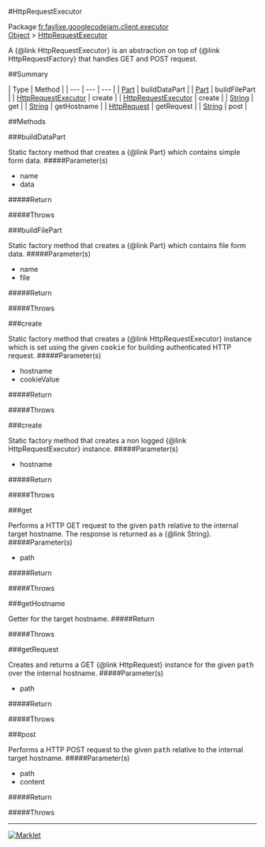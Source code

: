 #HttpRequestExecutor

Package [fr.faylixe.googlecodejam.client.executor](README.md)<br>
[Object](../../../../java/langObject.md) > [HttpRequestExecutor](HttpRequestExecutor.md)

<p>A {@link HttpRequestExecutor} is an abstraction
 on top of {@link HttpRequestFactory} that handles
 GET and POST request.</p>

##Summary


| Type | Method |
| --- | --- | --- |
| [Part](../../../../com/google/api/client/httpPart.md) | buildDataPart |
| [Part](../../../../com/google/api/client/httpPart.md) | buildFilePart |
| [HttpRequestExecutor](HttpRequestExecutor.md) | create |
| [HttpRequestExecutor](HttpRequestExecutor.md) | create |
| [String](../../../../java/langString.md) | get |
| [String](../../../../java/langString.md) | getHostname |
| [HttpRequest](../../../../com/google/api/client/httpHttpRequest.md) | getRequest |
| [String](../../../../java/langString.md) | post |

##Methods

###buildDataPart


Static factory method that creates a {@link Part} which contains
 simple form data.
#####Parameter(s)


* name
* data

#####Return


#####Throws


###buildFilePart


Static factory method that creates a {@link Part} which contains
 file form data.
#####Parameter(s)


* name
* file

#####Return


#####Throws


###create


Static factory method that creates a {@link HttpRequestExecutor} instance
 which is set using the given <tt>cookie</tt> for building authenticated
 HTTP request.
#####Parameter(s)


* hostname
* cookieValue

#####Return


#####Throws


###create


Static factory method that creates a non logged
 {@link HttpRequestExecutor} instance.
#####Parameter(s)


* hostname

#####Return


#####Throws


###get


Performs a HTTP GET request to the given <tt>path</tt>
 relative to the internal target hostname. The response
 is returned as a {@link String}.
#####Parameter(s)


* path

#####Return


#####Throws


###getHostname


Getter for the target hostname.
#####Return


#####Throws


###getRequest


Creates and returns a GET {@link HttpRequest} instance
 for the given <tt>path</tt> over the internal hostname.
#####Parameter(s)


* path

#####Return


#####Throws


###post


Performs a HTTP POST request to the given <tt>path</tt>
 relative to the internal target hostname.
#####Parameter(s)


* path
* content

#####Return


#####Throws


---
[![Marklet](https://img.shields.io/badge/Generated%20by-Marklet-green.svg)](https://github.com/Faylixe/marklet)